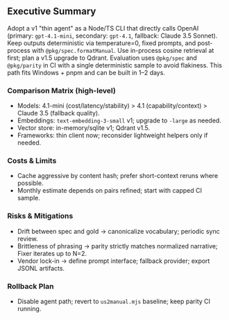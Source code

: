 ## Executive Summary
Adopt a v1 "thin agent" as a Node/TS CLI that directly calls OpenAI (primary: `gpt-4.1-mini`, secondary: `gpt-4.1`, fallback: Claude 3.5 Sonnet). Keep outputs deterministic via temperature=0, fixed prompts, and post-process with `@pkg/spec.formatManual`. Use in-process cosine retrieval at first; plan a v1.5 upgrade to Qdrant. Evaluation uses `@pkg/spec` and `@pkg/parity` in CI with a single deterministic sample to avoid flakiness. This path fits Windows + pnpm and can be built in 1–2 days.

### Comparison Matrix (high-level)
- Models: 4.1-mini (cost/latency/stability) > 4.1 (capability/context) > Claude 3.5 (fallback quality).
- Embeddings: `text-embedding-3-small` v1; upgrade to `-large` as needed.
- Vector store: in-memory/sqlite v1; Qdrant v1.5.
- Frameworks: thin client now; reconsider lightweight helpers only if needed.

### Costs & Limits
- Cache aggressive by content hash; prefer short-context reruns where possible.
- Monthly estimate depends on pairs refined; start with capped CI sample.

### Risks & Mitigations
- Drift between spec and gold → canonicalize vocabulary; periodic sync review.
- Brittleness of phrasing → parity strictly matches normalized narrative; Fixer iterates up to N=2.
- Vendor lock-in → define prompt interface; fallback provider; export JSONL artifacts.

### Rollback Plan
- Disable agent path; revert to `us2manual.mjs` baseline; keep parity CI running.


